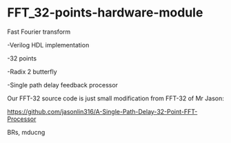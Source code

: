 # FFT_32-points-hardware-module

Fast Fourier transform

-Verilog HDL implementation

-32 points

-Radix 2 butterfly

-Single path delay feedback processor

Our FFT-32 source code is just small modification from FFT-32 of Mr Jason:

https://github.com/jasonlin316/A-Single-Path-Delay-32-Point-FFT-Processor

BRs,
mducng
